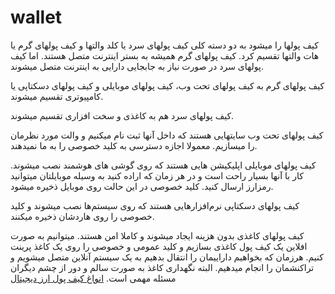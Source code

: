 # wallet
کیف پولها را میشود به دو دسته کلی کیف پولهای سرد یا کلد والتها و کیف پولهای گرم یا هات والتها تقسیم کرد. کیف پولهای گرم همیشه به بستر اینترنت متصل هستند. اما کیف پولهای سرد در صورت نیاز به جابجایی دارایی به اینترنت متصل میشوند.

کیف پولهای گرم به کیف پولهای تحت وب، کیف پولهای موبایلی و کیف پولهای دسکتاپی یا کامپیوتری تقسیم میشوند.

کیف پولهای سرد هم به کاغذی و سخت افزاری تقسیم میشوند.

کیف پولهای تحت وب سایتهایی هستند که داخل آنها ثبت نام میکنیم و والت مورد نظرمان را میسازیم. معمولا اجازه دسترسی به کلید خصوصی را به ما نمیدهند.

کیف پولهای موبایلی اپلیکیشن هایی هستند که روی گوشی های هوشمند نصب میشوند. کار با آنها بسیار راحت است و در هر زمان که اراده کنید به وسیله موبایلتان میتوانید رمزارز ارسال کنید. کلید خصوصی در این حالت روی موبایل ذخیره میشود.

کیف پولهای دسکتاپی نرم‌افزارهایی هستند که روی سیستم‌ها نصب میشوند و کلید خصوصی را روی هاردشان ذخیره میکنند.

کیف پولهای کاغذی بدون هزینه ایجاد میشوند و کاملا امن هستند. میتوانیم به صورت افلاین یک کیف پول کاغذی بسازیم و کلید عمومی و خصوصی را روی یک کاغذ پرینت کنیم. هرزمان که بخواهیم داراییمان را انتقال بدهیم به یک سیستم آنلاین متصل میشویم و تراکنشمان را انجام میدهیم. البته نگهداری کاغذ به صورت سالم و دور از چشم دیگران مسئله مهمی است.
<a href="https://arztoday.com/types-of-crypto-wallets/">انواغ کیف پول ارز دیجیتال</a>
